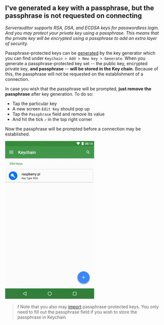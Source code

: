 ## I've generated a key with a passphrase, but the passphrase is not requested on connecting
*Serverauditor supports RSA, DSA, and ECDSA keys for passwordless login. And you may protect your private key using a passphrase. This means that the private key will be encrypted using a passphrase to add an extra layer of security.*

Passphrase-protected keys can be [generated](../../features/keychain.md#generate-a-key) by the key generator which you can find under `Keychain > Add > New key > Generate`. When you generate a passphrase-protected key set -- the public key, encrypted private key, **and passphrase** -- **will be stored in the Key chain**. Because of this, the passphrase will not be requested on the establishment of a connection. 

In case you wish that the passphrase will be prompted, **just remove the passphrase** after key generation. To do so:
* Tap the particular key 
* A new screen `Edit Key` should pop up
* Tap the `Passphrase` field and remove its value
* And hit the tick `✓` in the top right corner

Now the passphrase will be prompted before a connection may be established.

![Remove the value of the passphrase field](../../.images/screenshots/passphrase-prompt.gif)


> ***!*** Note that you also may [import](../../features/keychain.md#import-keys) passphrase-protected keys. You only need to fill out the passphrase field if you wish to store the passphrase in Keychain
